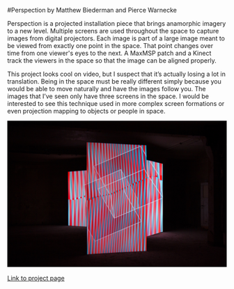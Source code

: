 #Perspection by Matthew Biederman and Pierce Warnecke

Perspection is a projected installation piece that brings anamorphic imagery to a new level. Multiple screens are used throughout the space to capture images from digital projectors. Each image is part of a large image meant to be viewed from exactly one point in the space. That point changes over time from one viewer's eyes to the next. A MaxMSP patch and a Kinect track the viewers in the space so that the image can be aligned properly.

This project looks cool on video, but I suspect that it’s actually losing a lot in translation. Being in the space must be really different simply because you would be able to move naturally and have the images follow you. The images that I’ve seen only have three screens in the space. I would be interested to see this technique used in more complex screen formations or even projection mapping to objects or people in space.

![Perspection photot](assets/Perspection.jpg)

[Link to project page](http://www.mbiederman.com/Perspection)